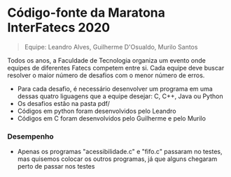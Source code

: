 # Código-fonte da Maratona InterFatecs 2020

> Equipe: Leandro Alves, Guilherme D'Osualdo, Murilo Santos

Todos os anos, a Faculdade de Tecnologia organiza um evento onde equipes de diferentes Fatecs competem entre si. Cada equipe deve buscar resolver o maior número de desafios com o menor número de erros.

- Para cada desafio, é necessário desenvolver um programa em uma dessas quatro liguagens que a equipe desejar: C, C++, Java ou Python
- Os desafios estão na pasta pdf/
- Códigos em python foram desenvolvidos pelo Leandro
- Códigos em C foram desenvolvidos pelo Guilherme e pelo Murilo

### Desempenho

- Apenas os programas "acessibilidade.c" e "fifo.c" passaram no testes, mas quisemos colocar os outros programas, já que alguns chegaram perto de passar nos testes
